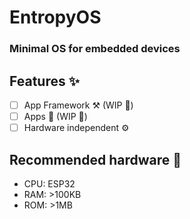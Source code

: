 # EntropyOS
### Minimal OS for embedded devices


## Features ✨
- [ ] App Framework ⚒️ (WIP 🚧)
- [ ] Apps 🔮 (WIP 🚧)
- [ ] Hardware independent ⚙️

## Recommended hardware 💾
- CPU: ESP32
- RAM: >100KB
- ROM: >1MB